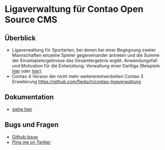 # Ligaverwaltung für Contao Open Source CMS

## Überblick 

* Ligaverwaltung für Sportarten, bei denen bei einer Begegnung zweier Mannschaften einzelne 
  Spieler gegeneinander antreten und die Summe der Einzelspielergebnisse das Gesamtergebnis 
  ergibt. Anwendungsfall und Motivation für die Entwicklung: Verwaltung einer Dartliga
  (Beispiele [hier](https://www.edart-bayern.de) oder [hier](https://www.steeldart-muenchen.de)).  
* Contao 4 Version der nicht mehr weitererentwickelten Contao 3 Erweiterung 
https://github.com/fiedsch/contao-ligaverwaltung

## Dokumentation

* [siehe hier](doc/index.md)

## Bugs und Fragen

* [Github Issue](https://github.com/fiedsch/contao-ligaverwaltung-bundle/issues)
* [Ping me on Twitter](https://twitter.com/fiedschMuc)



